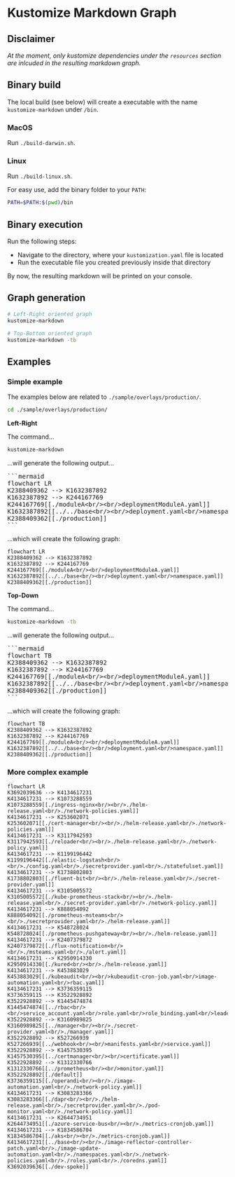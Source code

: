 # Kustomize Markdown Graph

## Disclaimer

*At the moment, only kustomize dependencies under the `resources` section are inlcuded in the resulting markdown graph.*

## Binary build

The local build (see below) will create a executable with the name `kustomize-markdown` under `/bin`.

### MacOS
Run `./build-darwin.sh`.

### Linux
Run `./build-linux.sh`.

For easy use, add the binary folder to your `PATH`:
```sh
PATH=$PATH:$(pwd)/bin
```

## Binary execution

Run the following steps:
* Navigate to the directory, where your `kustomization.yaml` file is located
* Run the executable file you created previously inside that directory

By now, the resulting markdown will be printed on your console.

## Graph generation

```sh
# Left-Right oriented graph
kustomize-markdown

# Top-Bottom oriented graph
kustomize-markdown -tb
```

## Examples

### Simple example
The examples below are related to `./sample/overlays/production/`.

```sh
cd ./sample/overlays/production/
```

**Left-Right**

The command...

```sh
kustomize-markdown
```

...will generate the following output...

<pre>
```mermaid
flowchart LR
K2388409362 --> K1632387892
K1632387892 --> K244167769
K244167769[[./moduleA&lt;br/&gt;&lt;br/&gt;deploymentModuleA.yaml]]
K1632387892[[../../base&lt;br/&gt;&lt;br/&gt;deployment.yaml&lt;br/&gt;namespace.yaml]]
K2388409362[[./production]]
```
</pre>

...which will create the following graph:

```mermaid
flowchart LR
K2388409362 --> K1632387892
K1632387892 --> K244167769
K244167769[[./moduleA<br/><br/>deploymentModuleA.yaml]]
K1632387892[[../../base<br/><br/>deployment.yaml<br/>namespace.yaml]]
K2388409362[[./production]]
```

**Top-Down**

The command...

```sh
kustomize-markdown -tb
```

...will generate the following output...

<pre>
```mermaid
flowchart TB
K2388409362 --> K1632387892
K1632387892 --> K244167769
K244167769[[./moduleA&lt;br/&gt;&lt;br/&gt;deploymentModuleA.yaml]]
K1632387892[[../../base&lt;br/&gt;&lt;br/&gt;deployment.yaml&lt;br/&gt;namespace.yaml]]
K2388409362[[./production]]
```
</pre>

...which will create the following graph:

```mermaid
flowchart TB
K2388409362 --> K1632387892
K1632387892 --> K244167769
K244167769[[./moduleA<br/><br/>deploymentModuleA.yaml]]
K1632387892[[../../base<br/><br/>deployment.yaml<br/>namespace.yaml]]
K2388409362[[./production]]
```

### More complex example

```mermaid
flowchart LR
K3692039636 --> K4134617231
K4134617231 --> K1073288559
K1073288559[[./ingress-nginx<br/><br/>./helm-release.yaml<br/>./network-policies.yaml]]
K4134617231 --> K253602071
K253602071[[./cert-manager<br/><br/>./helm-release.yaml<br/>./network-policies.yaml]]
K4134617231 --> K3117942593
K3117942593[[./reloader<br/><br/>./helm-release.yaml<br/>./network-policy.yaml]]
K4134617231 --> K1199196442
K1199196442[[./elastic-logstash<br/><br/>./config.yaml<br/>./secretprovider.yaml<br/>./statefulset.yaml]]
K4134617231 --> K1738802803
K1738802803[[./fluent-bit<br/><br/>./helm-release.yaml<br/>./secret-provider.yaml]]
K4134617231 --> K3105005572
K3105005572[[./kube-prometheus-stack<br/><br/>./helm-release.yaml<br/>./secret-provider.yaml<br/>./network-policy.yaml]]
K4134617231 --> K888054092
K888054092[[./prometheus-msteams<br/><br/>./secretprovider.yaml<br/>./helm-release.yaml]]
K4134617231 --> K548728024
K548728024[[./prometheus-pushgateway<br/><br/>./helm-release.yaml]]
K4134617231 --> K2407379872
K2407379872[[./flux-notification<br/><br/>./msteams.yaml<br/>./alert.yaml]]
K4134617231 --> K2950914330
K2950914330[[./kured<br/><br/>./helm-release.yaml]]
K4134617231 --> K453883029
K453883029[[./kubeaudit<br/><br/>kubeaudit-cron-job.yaml<br/>image-automation.yaml<br/>rbac.yaml]]
K4134617231 --> K3736359115
K3736359115 --> K3522928892
K3522928892 --> K1445474874
K1445474874[[../rbac<br/><br/>service_account.yaml<br/>role.yaml<br/>role_binding.yaml<br/>leader_election_role.yaml<br/>leader_election_role_binding.yaml<br/>auth_proxy_service.yaml<br/>auth_proxy_role.yaml<br/>auth_proxy_role_binding.yaml<br/>auth_proxy_client_clusterrole.yaml]]
K3522928892 --> K3160989825
K3160989825[[../manager<br/><br/>./secret-provider.yaml<br/>./manager.yaml]]
K3522928892 --> K527266939
K527266939[[../webhook<br/><br/>manifests.yaml<br/>service.yaml]]
K3522928892 --> K1457530395
K1457530395[[../certmanager<br/><br/>certificate.yaml]]
K3522928892 --> K1312330766
K1312330766[[../prometheus<br/><br/>monitor.yaml]]
K3522928892[[./default]]
K3736359115[[./operandi<br/><br/>./image-automation.yaml<br/>./network-policy.yaml]]
K4134617231 --> K3083283366
K3083283366[[./dapr<br/><br/>./helm-release.yaml<br/>./secretprovider.yaml<br/>./pod-monitor.yaml<br/>./network-policy.yaml]]
K4134617231 --> K2644734951
K2644734951[[./azure-service-bus<br/><br/>./metrics-cronjob.yaml]]
K4134617231 --> K1834586704
K1834586704[[./aks<br/><br/>./metrics-cronjob.yaml]]
K4134617231[[../base<br/><br/>./image-reflector-controller-patch.yaml<br/>./image-update-automation.yaml<br/>./namespaces.yaml<br/>./network-policies.yaml<br/>./roles.yaml<br/>./coredns.yaml]]
K3692039636[[./dev-spoke]]
```
